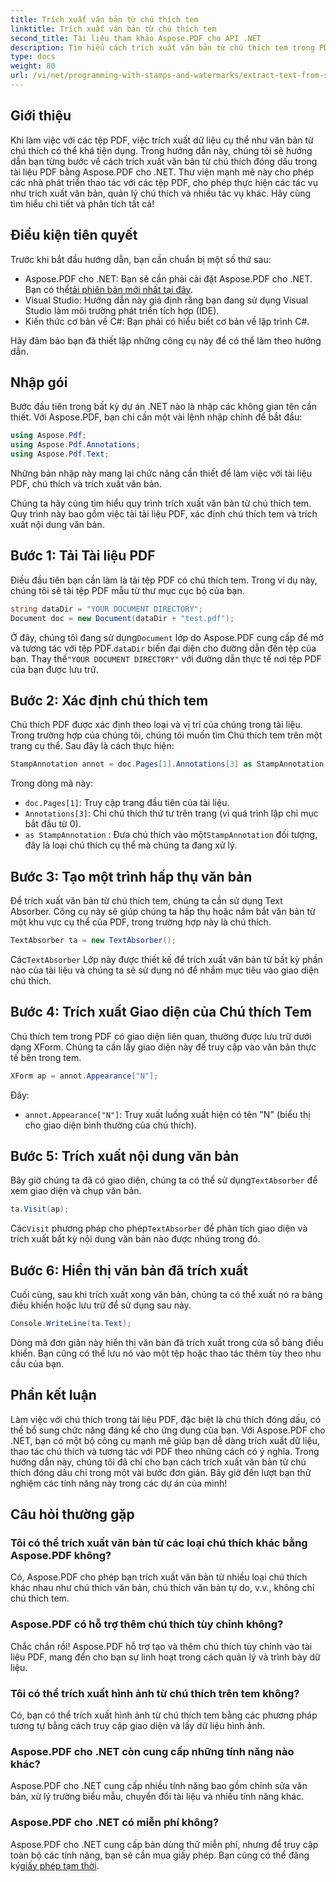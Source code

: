 ```yaml
---
title: Trích xuất văn bản từ chú thích tem
linktitle: Trích xuất văn bản từ chú thích tem
second_title: Tài liệu tham khảo Aspose.PDF cho API .NET
description: Tìm hiểu cách trích xuất văn bản từ chú thích tem trong PDF bằng Aspose.PDF cho .NET với hướng dẫn từng bước này, kèm theo ví dụ mã chi tiết.
type: docs
weight: 80
url: /vi/net/programming-with-stamps-and-watermarks/extract-text-from-stamp-annotation/
---
```

## Giới thiệu

Khi làm việc với các tệp PDF, việc trích xuất dữ liệu cụ thể như văn bản từ chú thích có thể khá tiện dụng. Trong hướng dẫn này, chúng tôi sẽ hướng dẫn bạn từng bước về cách trích xuất văn bản từ chú thích đóng dấu trong tài liệu PDF bằng Aspose.PDF cho .NET. Thư viện mạnh mẽ này cho phép các nhà phát triển thao tác với các tệp PDF, cho phép thực hiện các tác vụ như trích xuất văn bản, quản lý chú thích và nhiều tác vụ khác. Hãy cùng tìm hiểu chi tiết và phân tích tất cả!

## Điều kiện tiên quyết

Trước khi bắt đầu hướng dẫn, bạn cần chuẩn bị một số thứ sau:

-  Aspose.PDF cho .NET: Bạn sẽ cần phải cài đặt Aspose.PDF cho .NET. Bạn có thể[tải phiên bản mới nhất tại đây](https://releases.aspose.com/pdf/net/).
- Visual Studio: Hướng dẫn này giả định rằng bạn đang sử dụng Visual Studio làm môi trường phát triển tích hợp (IDE).
- Kiến thức cơ bản về C#: Bạn phải có hiểu biết cơ bản về lập trình C#.

Hãy đảm bảo bạn đã thiết lập những công cụ này để có thể làm theo hướng dẫn.

## Nhập gói

Bước đầu tiên trong bất kỳ dự án .NET nào là nhập các không gian tên cần thiết. Với Aspose.PDF, bạn chỉ cần một vài lệnh nhập chính để bắt đầu:

```csharp
using Aspose.Pdf;
using Aspose.Pdf.Annotations;
using Aspose.Pdf.Text;
```

Những bản nhập này mang lại chức năng cần thiết để làm việc với tài liệu PDF, chú thích và trích xuất văn bản.

Chúng ta hãy cùng tìm hiểu quy trình trích xuất văn bản từ chú thích tem. Quy trình này bao gồm việc tải tài liệu PDF, xác định chú thích tem và trích xuất nội dung văn bản.

## Bước 1: Tải Tài liệu PDF

Điều đầu tiên bạn cần làm là tải tệp PDF có chú thích tem. Trong ví dụ này, chúng tôi sẽ tải tệp PDF mẫu từ thư mục cục bộ của bạn.

```csharp
string dataDir = "YOUR DOCUMENT DIRECTORY";
Document doc = new Document(dataDir + "test.pdf");
```

 Ở đây, chúng tôi đang sử dụng`Document` lớp do Aspose.PDF cung cấp để mở và tương tác với tệp PDF.`dataDir` biến đại diện cho đường dẫn đến tệp của bạn. Thay thế`"YOUR DOCUMENT DIRECTORY"` với đường dẫn thực tế nơi tệp PDF của bạn được lưu trữ.

## Bước 2: Xác định chú thích tem

Chú thích PDF được xác định theo loại và vị trí của chúng trong tài liệu. Trong trường hợp của chúng tôi, chúng tôi muốn tìm Chú thích tem trên một trang cụ thể. Sau đây là cách thực hiện:

```csharp
StampAnnotation annot = doc.Pages[1].Annotations[3] as StampAnnotation;
```

Trong dòng mã này:
- `doc.Pages[1]`: Truy cập trang đầu tiên của tài liệu.
- `Annotations[3]`: Chỉ chú thích thứ tư trên trang (vì quá trình lập chỉ mục bắt đầu từ 0).
- `as StampAnnotation` : Đưa chú thích vào một`StampAnnotation` đối tượng, đây là loại chú thích cụ thể mà chúng ta đang xử lý.

## Bước 3: Tạo một trình hấp thụ văn bản

Để trích xuất văn bản từ chú thích tem, chúng ta cần sử dụng Text Absorber. Công cụ này sẽ giúp chúng ta hấp thụ hoặc nắm bắt văn bản từ một khu vực cụ thể của PDF, trong trường hợp này là chú thích.

```csharp
TextAbsorber ta = new TextAbsorber();
```

 Các`TextAbsorber` Lớp này được thiết kế để trích xuất văn bản từ bất kỳ phần nào của tài liệu và chúng ta sẽ sử dụng nó để nhắm mục tiêu vào giao diện chú thích.

## Bước 4: Trích xuất Giao diện của Chú thích Tem

Chú thích tem trong PDF có giao diện liên quan, thường được lưu trữ dưới dạng XForm. Chúng ta cần lấy giao diện này để truy cập vào văn bản thực tế bên trong tem.

```csharp
XForm ap = annot.Appearance["N"];
```

Đây:
- `annot.Appearance["N"]`: Truy xuất luồng xuất hiện có tên "N" (biểu thị cho giao diện bình thường của chú thích).

## Bước 5: Trích xuất nội dung văn bản

 Bây giờ chúng ta đã có giao diện, chúng ta có thể sử dụng`TextAbsorber` để xem giao diện và chụp văn bản.

```csharp
ta.Visit(ap);
```

 Các`Visit` phương pháp cho phép`TextAbsorber` để phân tích giao diện và trích xuất bất kỳ nội dung văn bản nào được nhúng trong đó.

## Bước 6: Hiển thị văn bản đã trích xuất

Cuối cùng, sau khi trích xuất xong văn bản, chúng ta có thể xuất nó ra bảng điều khiển hoặc lưu trữ để sử dụng sau này.

```csharp
Console.WriteLine(ta.Text);
```

Dòng mã đơn giản này hiển thị văn bản đã trích xuất trong cửa sổ bảng điều khiển. Bạn cũng có thể lưu nó vào một tệp hoặc thao tác thêm tùy theo nhu cầu của bạn.

## Phần kết luận

Làm việc với chú thích trong tài liệu PDF, đặc biệt là chú thích đóng dấu, có thể bổ sung chức năng đáng kể cho ứng dụng của bạn. Với Aspose.PDF cho .NET, bạn có một bộ công cụ mạnh mẽ giúp bạn dễ dàng trích xuất dữ liệu, thao tác chú thích và tương tác với PDF theo những cách có ý nghĩa. Trong hướng dẫn này, chúng tôi đã chỉ cho bạn cách trích xuất văn bản từ chú thích đóng dấu chỉ trong một vài bước đơn giản. Bây giờ đến lượt bạn thử nghiệm các tính năng này trong các dự án của mình!

## Câu hỏi thường gặp

### Tôi có thể trích xuất văn bản từ các loại chú thích khác bằng Aspose.PDF không?  
Có, Aspose.PDF cho phép bạn trích xuất văn bản từ nhiều loại chú thích khác nhau như chú thích văn bản, chú thích văn bản tự do, v.v., không chỉ chú thích tem.

### Aspose.PDF có hỗ trợ thêm chú thích tùy chỉnh không?  
Chắc chắn rồi! Aspose.PDF hỗ trợ tạo và thêm chú thích tùy chỉnh vào tài liệu PDF, mang đến cho bạn sự linh hoạt trong cách quản lý và trình bày dữ liệu.

### Tôi có thể trích xuất hình ảnh từ chú thích trên tem không?  
Có, bạn có thể trích xuất hình ảnh từ chú thích tem bằng các phương pháp tương tự bằng cách truy cập giao diện và lấy dữ liệu hình ảnh.

### Aspose.PDF cho .NET còn cung cấp những tính năng nào khác?  
Aspose.PDF cho .NET cung cấp nhiều tính năng bao gồm chỉnh sửa văn bản, xử lý trường biểu mẫu, chuyển đổi tài liệu và nhiều tính năng khác.

### Aspose.PDF cho .NET có miễn phí không?  
 Aspose.PDF cho .NET cung cấp bản dùng thử miễn phí, nhưng để truy cập toàn bộ các tính năng, bạn sẽ cần mua giấy phép. Bạn cũng có thể đăng ký[giấy phép tạm thời](https://purchase.aspose.com/temporary-license/).